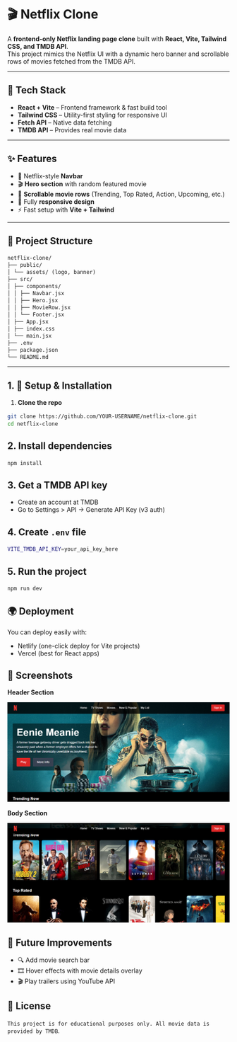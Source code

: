 # 🎬 Netflix Clone  

A **frontend-only Netflix landing page clone** built with **React, Vite, Tailwind CSS, and TMDB API**.  
This project mimics the Netflix UI with a dynamic hero banner and scrollable rows of movies fetched from the TMDB API.  

---

## 🚀 Tech Stack
- **React + Vite** – Frontend framework & fast build tool  
- **Tailwind CSS** – Utility-first styling for responsive UI  
- **Fetch API** – Native data fetching  
- **TMDB API** – Provides real movie data  

---

## ✨ Features
- 🎥 Netflix-style **Navbar**  
- 🎬 **Hero section** with random featured movie  
- 📂 **Scrollable movie rows** (Trending, Top Rated, Action, Upcoming, etc.)  
- 📱 Fully **responsive design**  
- ⚡ Fast setup with **Vite + Tailwind**  

---

## 📂 Project Structure
```
netflix-clone/
├── public/
│ └── assets/ (logo, banner)
├── src/
│ ├── components/
│ │ ├── Navbar.jsx
│ │ ├── Hero.jsx
│ │ ├── MovieRow.jsx
│ │ └── Footer.jsx
│ ├── App.jsx
│ ├── index.css
│ └── main.jsx
├── .env
├── package.json
└── README.md

```
---

## 1. 🔑 Setup & Installation

1. **Clone the repo**
```bash
git clone https://github.com/YOUR-USERNAME/netflix-clone.git
cd netflix-clone
```
## 2. Install dependencies
```bash
npm install
```
## 3. Get a TMDB API key
* Create an account at TMDB
* Go to Settings > API → Generate API Key (v3 auth)
## 4. Create `.env` file

```bash
VITE_TMDB_API_KEY=your_api_key_here
```

## 5. Run the project
```bash
npm run dev
```

## 🌍 Deployment

You can deploy easily with:

* Netlify (one-click deploy for Vite projects)
* Vercel (best for React apps)

## 📸 Screenshots
**Header Section**

![Screen shot](./public/Screenshot-1.png)

**Body Section**

![Screen shot](./public/Screenshot-2.png)

## 🎯 Future Improvements

* 🔍 Add movie search bar
* 🎞 Hover effects with movie details overlay
* 🎬 Play trailers using YouTube API

## 📜 License

`This project is for educational purposes only. All movie data is provided by TMDB`.
